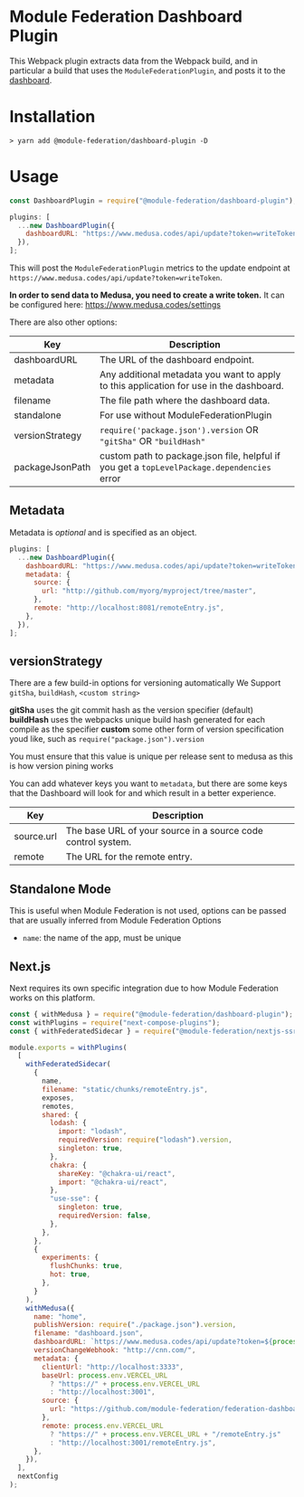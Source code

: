 # Module Federation Dashboard Plugin

This Webpack plugin extracts data from the Webpack build, and in particular a build that uses the `ModuleFederationPlugin`, and posts it to the [dashboard](https://hub.docker.com/r/scriptedalchemy/mf-dashboard).

# Installation

```shell script
> yarn add @module-federation/dashboard-plugin -D
```

# Usage

```js
const DashboardPlugin = require("@module-federation/dashboard-plugin");
```

```js
plugins: [
  ...new DashboardPlugin({
    dashboardURL: "https://www.medusa.codes/api/update?token=writeToken",
  }),
];
```

This will post the `ModuleFederationPlugin` metrics to the update endpoint at `https://www.medusa.codes/api/update?token=writeToken`.

**In order to send data to Medusa, you need to create a write token.** It can be configured here: https://www.medusa.codes/settings

There are also other options:

| Key             | Description                                                                                 |
| --------------- | ------------------------------------------------------------------------------------------- |
| dashboardURL    | The URL of the dashboard endpoint.                                                          |
| metadata        | Any additional metadata you want to apply to this application for use in the dashboard.     |
| filename        | The file path where the dashboard data.                                                     |
| standalone      | For use without ModuleFederationPlugin                                                      |
| versionStrategy | `require('package.json').version` OR `"gitSha"` OR `"buildHash"`                            |
| packageJsonPath | custom path to package.json file, helpful if you get a `topLevelPackage.dependencies` error |

## Metadata

Metadata is _optional_ and is specified as an object.

```js
plugins: [
  ...new DashboardPlugin({
    dashboardURL: "https://www.medusa.codes/api/update?token=writeToken",
    metadata: {
      source: {
        url: "http://github.com/myorg/myproject/tree/master",
      },
      remote: "http://localhost:8081/remoteEntry.js",
    },
  }),
];
```

## versionStrategy

There are a few build-in options for versioning automatically
We Support `gitSha`, `buildHash`, `<custom string>`

**gitSha** uses the git commit hash as the version specifier (default)
**buildHash** uses the webpacks unique build hash generated for each compile as the specifier
**custom** some other form of version specification youd like, such as `require("package.json").version`

You must ensure that this value is unique per release sent to medusa as this is how version pining works

You can add whatever keys you want to `metadata`, but there are some keys that the Dashboard will look for and which result in a better experience.

| Key        | Description                                                  |
| ---------- | ------------------------------------------------------------ |
| source.url | The base URL of your source in a source code control system. |
| remote     | The URL for the remote entry.                                |

## Standalone Mode

This is useful when Module Federation is not used, options can be passed that are usually inferred from Module Federation Options

- `name`: the name of the app, must be unique

## Next.js

Next requires its own specific integration due to how Module Federation works on this platform.

```js
const { withMedusa } = require("@module-federation/dashboard-plugin");
const withPlugins = require("next-compose-plugins");
const { withFederatedSidecar } = require("@module-federation/nextjs-ssr");

module.exports = withPlugins(
  [
    withFederatedSidecar(
      {
        name,
        filename: "static/chunks/remoteEntry.js",
        exposes,
        remotes,
        shared: {
          lodash: {
            import: "lodash",
            requiredVersion: require("lodash").version,
            singleton: true,
          },
          chakra: {
            shareKey: "@chakra-ui/react",
            import: "@chakra-ui/react",
          },
          "use-sse": {
            singleton: true,
            requiredVersion: false,
          },
        },
      },
      {
        experiments: {
          flushChunks: true,
          hot: true,
        },
      }
    ),
    withMedusa({
      name: "home",
      publishVersion: require("./package.json").version,
      filename: "dashboard.json",
      dashboardURL: `https://www.medusa.codes/api/update?token=${process.env.DASHBOARD_WRITE_TOKEN}`,
      versionChangeWebhook: "http://cnn.com/",
      metadata: {
        clientUrl: "http://localhost:3333",
        baseUrl: process.env.VERCEL_URL
          ? "https://" + process.env.VERCEL_URL
          : "http://localhost:3001",
        source: {
          url: "https://github.com/module-federation/federation-dashboard/tree/master/dashboard-example/home",
        },
        remote: process.env.VERCEL_URL
          ? "https://" + process.env.VERCEL_URL + "/remoteEntry.js"
          : "http://localhost:3001/remoteEntry.js",
      },
    }),
  ],
  nextConfig
);
```
